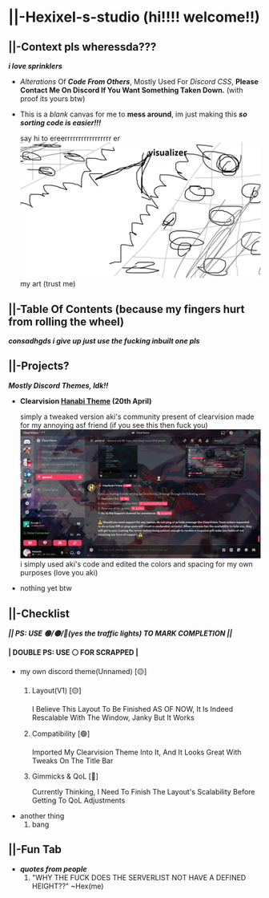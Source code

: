 # ||-Hexixel-s-studio (hi!!!! welcome!!)
## ||-Context pls wheressda???
***i love sprinklers***
* *Alterations* Of ***Code From Others***, Mostly Used For *Discord CSS*, **Please Contact Me On Discord If You Want Something Taken Down.** (with proof its yours btw)
* This is a *blank* canvas for me to **mess around**, im just making this ***so sorting code is easier!!!***

   say hi to ereerrrrrrrrrrrrrrrrr er  
  ![alt text](https://github.com/Hexixels/Hexixel-s-studio-/blob/main/README-DATA/fine-art "i drew this")
  my art (trust me)
## ||-Table Of Contents (because my fingers hurt from rolling the wheel)
***consadhgds i give up just use the fucking inbuilt one pls***  
## ||-Projects?
***Mostly Discord Themes, Idk!!***
* **Clearvision [Hanabi Theme](https://github.com/Hexixels/Hexixel-s-studio-/blob/main/HanabiVision) (20th April)**
  
   simply a tweaked version aki's community present of clearvision made for my annoying asf friend (if you see this then fuck you)  
  ![alt text](https://github.com/Hexixels/Hexixel-s-studio-/blob/main/HanabiVision/previewhanabitheme.png "preview")  
   i simply used aki's code and edited the colors and spacing for my own purposes (love you aki)  
* nothing yet btw
## ||-Checklist
***|| PS: USE 🟢/🟡/🔴(yes the traffic lights) TO MARK COMPLETION ||***

**| **DOUBLE PS: USE ⚪ FOR SCRAPPED** |**

* my own discord theme(Unnamed) [🟡]
   1. Layout(V1) [🟡]

      I Believe This Layout To Be Finished AS OF NOW, It Is Indeed Rescalable With The Window, Janky But It Works
   2. Compatibility [🟢]

      Imported My Clearvision Theme Into It, And It Looks Great With Tweaks On The Title Bar
   3. Gimmicks & QoL [🔴]

      Currently Thinking, I Need To Finish The Layout's Scalability Before Getting To QoL Adjustments
* another thing
   1. bang

## ||-Fun Tab
* ***quotes from people***
   1. "WHY THE FUCK DOES THE SERVERLIST NOT HAVE A DEFINED HEIGHT??" ~Hex(me)
